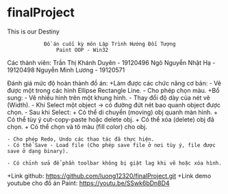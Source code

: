 # finalProject
This is our Destiny

				Đồ án cuối kỳ môn Lập Trình Hướng Đối Tượng
					Paint OOP - Win32

Các thành viên:
Trần Thị Khánh Duyên - 19120496
Ngô Nguyễn Nhật Hạ   - 19120498
Nguyễn Minh Lương    - 19120571


Đánh giá mức độ hoàn thành đồ án:
+Làm được các chức năng cơ bản:
	- Vẽ được một trong các hình Ellipse Rectangle Line.
	- Cho phép chọn màu.
+Bổ sung:
	- Vẽ nhiều hình trên một khung hình.
	- Thay đổi độ dày của nét vẽ (Width).
	- Khi Select một object -> có đường đứt nét bao quanh object được chọn.
	- Sau khi Select:
		+ Có thể di chuyển (moving) obj quanh màn hình.
		+ Có thể tùy ý cut-copy-paste hoặc delete obj.
		+ Có thể xóa (delete) obj đã chọn.
		+ Có thể chọn và tô màu (fill color) cho obj.
	
	- Cho phép Redo, Undo các thao tác đã thực hiện.
	- Có thể Save - Load file (Cho phép save file ở nơi tùy ý, file được
	save ở dạng binary).
	
	- Có chỉnh sửa để phần toolbar không bị giật lag khi vẽ hoặc xóa hình.

+Link github: https://github.com/luong12320/finalProject.git
+Link demo youtube cho đồ án Paint: https://youtu.be/SSwk6bDn8D4
	

